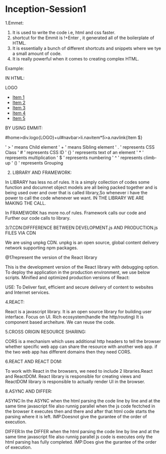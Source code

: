 # Inception-Session1
1.Emmet:

1. It is used to write the code i.e, html and css faster.
2. shortcut for the Emmit is !+Enter , it generated all of the boilerplate of HTML.
3. It is essentially a bunch of different shortcuts and snippets where we tye a small amount of code.
4. It is really powerful when it comes to creating complex HTML.

Example:

IN HTML:

<div id="home">
    <div class="logo">LOGO</div>
    <ul id="navbar">
        <li class="navitem"><a href="" class="navlink">Item 1</a></li>
        <li class="navitem"><a href="" class="navlink">Item 2</a></li>
        <li class="navitem"><a href="" class="navlink">Item 3</a></li>
        <li class="navitem"><a href="" class="navlink">Item 4</a></li>
        <li class="navitem"><a href="" class="navlink">Item 5</a></li>
    </ul>
</div>

BY USING EMMIT:

#home>div.logo{LOGO}+ul#navbar>li.navitem\*5>a.navlink{Item $}

' > ' means Child element
' + ' means Sibling element
' . ' represents CSS Class
' # ' represents CSS ID
' {} ' represents text of an element
' \* ' represents multiplication
' $ ' represents numbering
' ^ ' represents climb-up
' () ' represents Grouping

2. LIBRARY AND FRAMEWORK:

In LIBRARY has less no.of rules.
It is a simply collection of codes
some function and documnet object models are all being packed together and is being used over and over that is called library,So whenever i have the power to call the code whenever we want.
IN THE LIBRARY WE ARE MAKING THE CALL.

In FRAMEWORK has more no.of rules.
Framework calls our code and Further our code calls to library.

3/7.CDN:DIFFFERENCE BETWEEN DEVELOPMENT.js AND PRODUCTION.js FILES VIA CDN

<body>
      <script src="https://unpkg.com/react@18/umd/react.development.js" crossorigin></script> 
      <script src="https://unpkg.com/react-dom@18/umd/react-dom.development.js" crossorigin></script> 
   </body>

We are using unpkg CDN. unpkg is an open source, global content delivery network supporting npm packages.

@17represent the version of the React library

This is the development version of the React library with debugging option. To deploy the application in the production environment, we use below scripts.
Minified and optimized production versions of React:

<script crossorigin src="https://unpkg.com/react@18/umd/react.production.min.js"></script>
<script crossorigin src="https://unpkg.com/react-dom@18/umd/react-dom.production.min.js"></script>

USE: To Deliver fast, efficient and secure delivery of content to websites and Internet services.

4.REACT:

React is a javascript library.
It is an open source library for building user interface.
Focus on UI.
Rich ecosystem(handle the http/routing)
It is component based archeiture.
We can reuse the code.

5.CROSS ORIGIN RESOURCE SHARING:

CORS is a mechanism which uses additional http headers to tell the browser whether specific web app can share the resource with another web app.
if the two web app has different domains then they need CORS.

6.REACT AND REACT DOM:

To work with React in the browsers, we need to include 2 libraries.React and ReactDOM.
React library is responsible for creating views and ReactDOM library is responsible to actually render UI in the browser.

8.ASYNC AND DIFFER:

ASYNC:In the ASYNC when the html parsing the code line by line and at the same time javascript file also runnig parallel
when the js code fectched in the browser it executes then and there and after that html code starts the parsing where it is left.
IMP:Doesnot give the gurantee of the order of execution.

DIFFER:In the DIFFER when the html parsing the code line by line and at the same time javascript file also runnig parallel
js code is executes only the html parsing has fully completed.
IMP:Does give the gurantee of the order of execution.
